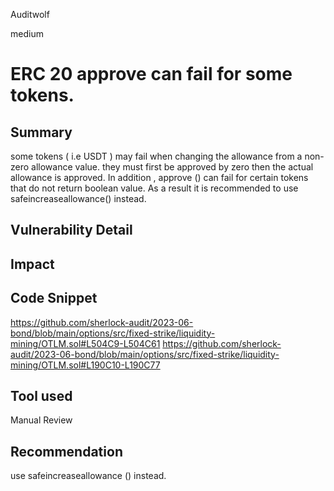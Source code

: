 Auditwolf

medium

# ERC 20 approve can fail for some tokens.

## Summary
some tokens ( i.e USDT ) may fail when changing the allowance from a non-zero allowance value. they must first be approved by zero then the actual allowance is approved.
In addition , approve () can fail for certain tokens that do not return boolean value. As a result it is recommended to use safeincreaseallowance() instead.

## Vulnerability Detail

## Impact

## Code Snippet

https://github.com/sherlock-audit/2023-06-bond/blob/main/options/src/fixed-strike/liquidity-mining/OTLM.sol#L504C9-L504C61
https://github.com/sherlock-audit/2023-06-bond/blob/main/options/src/fixed-strike/liquidity-mining/OTLM.sol#L190C10-L190C77

## Tool used

Manual Review

## Recommendation
use safeincreaseallowance () instead.
